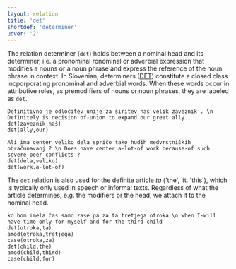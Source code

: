 ```yaml
---
layout: relation
title: 'det'
shortdef: 'determiner'
udver: '2'
---
```


The relation determiner (`det`) holds between a nominal head and its determiner, i.e. a pronominal ronominal or adverbial expression that modifies a nouns or a noun phrase and express the reference of the noun phrase in context. In Slovenian, determiners ([DET](https://universaldependencies.org/sl/pos/DET)) constitute a closed class incporporating pronominal and adverbial words. When these words occur in attributive roles, as premodifiers of nouns or noun phrases, they are labeled as `det`.  

~~~ sdparse
Definitivno je odločitev unije za širitev naš velik zaveznik . \n Definitely is decision of-union to expand our great ally .
det(zaveznik,naš)
det(ally,our)
~~~
~~~ sdparse
Ali ima center veliko dela spričo tako hudih medvrstniških obračunavanj ? \n Does have center a-lot-of work because-of such severe peer conflicts ?
det(dela,veliko)
det(work,a-lot-of)
~~~

The `det` relation is also used for the definite article _ta_ ('the', lit. 'this'), which is typically only used in speech or informal texts. Regardless of what the article determines, e.g. the modifiers or the head, we attach it to the nominal head.

~~~ sdparse
ko bom imela čas samo zase pa za ta tretjega otroka \n when I-will have time only for-myself and for the third child
det(otroka,ta)
amod(otroka,tretjega)
case(otroka,za)
det(child,the)
amod(child,third)
case(child,for)
~~~

<!-- Interlanguage links updated Po 11. listopadu 2024, 20:10:48 CET -->
